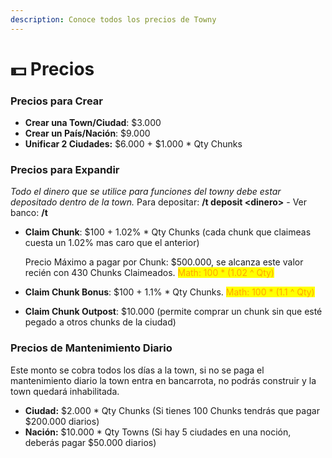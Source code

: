 ```yaml
---
description: Conoce todos los precios de Towny
---
```


# 💵 Precios

### Precios para Crear

* **Crear una Town/Ciudad**: $3.000
* **Crear un País/Nación**: $9.000
* **Unificar 2 Ciudades:** $6.000 + $1.000 \* Qty Chunks

### &#x20;Precios para Expandir

_Todo el dinero que se utilice para funciones del towny debe estar depositado dentro de la town._ Para depositar: **/t deposit \<dinero>** - Ver banco: **/t**

*   **Claim Chunk**: $100 + 1.02% \* Qty Chunks (cada chunk que claimeas cuesta un 1.02% mas caro que el anterior)

    Precio Máximo a pagar por Chunk: $500.000, se alcanza este valor recién con 430 Chunks Claimeados. <mark style="color:orange;">Math: 100 \* (1.02 ^ Qty)</mark>
* **Claim Chunk Bonus**: $100 + 1.1% \* Qty Chunks. <mark style="color:orange;">Math: 100 \* (1.1 ^ Qty)</mark>
* **Claim Chunk Outpost**: $10.000 (permite comprar un chunk sin que esté pegado a otros chunks de la ciudad)

### Precios de Mantenimiento Diario

Este monto se cobra todos los días a la town, si no se paga el mantenimiento diario la town entra en bancarrota, no podrás construir y la town quedará inhabilitada.

* **Ciudad:** $2.000 \* Qty Chunks (Si tienes 100 Chunks tendrás que pagar $200.000 diarios)
* **Nación:** $10.000 \* Qty Towns (Si hay 5 ciudades en una noción, deberás pagar $50.000 diarios)

